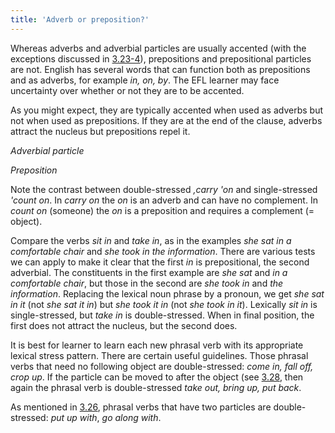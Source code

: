 ```yaml
---
title: 'Adverb or preposition?'
---
```


<script>
  import Audio from '$lib/Audio.svelte'
  import AudioWrapper from '$lib/AudioWrapper.svelte'
  import Naudio from '$lib/Naudio.svelte'
</script>

Whereas adverbs and adverbial particles are usually accented (with the exceptions discussed in [3.23-4](3.23)), prepositions and prepositional particles are not. English has several words that can function both as prepositions and as adverbs, for example _in, on, by_. The EFL learner may face uncertainty over whether or not they are to be accented.

As you might expect, they are typically accented when used as adverbs but not when used as prepositions. If they are at the end of the clause, adverbs attract the nucleus but prepositions repel it.

_Adverbial particle_

<Naudio
  sentence="A *workman was walking 'by. <br>
  They in*tend to carry 'on. <br>
  The *children were running a'bout. <br>
  *Granny felt rather left 'out. <br>
  The *plane was about to take 'off."
  nuclei="{['by', 'on', 'bout', 'out', 'off']}" 
/>

_Preposition_

<Naudio
  sentence="I *haven't got enough light to 'see by <br>
  He's someone I can *always 'count on. <br>
  *What are you 'talking about? <br>
  'This matter | *needs to be 'dealt with"
  nuclei="{['see', 'count', 'talk', 'dealt']}" 
/>
Note the contrast between double-stressed _,carry 'on_ and single-stressed _'count on_. In _carry on_ the _on_ is an adverb and can have no complement. In _count on_ (someone) the _on_ is a preposition and requires a complement (= object).

Compare the verbs _sit in_ and _take in_, as in the examples _she sat in a comfortable chair_ and _she took in the information_. There are various tests we can apply to make it clear that the first _in_ is prepositional, the second adverbial. The constituents in the first example are _she sat_ and _in a comfortable chair_, but those in the second are _she took in_ and _the information_. Replacing the lexical noun phrase by a pronoun, we get _she sat in it_ (not _she sat it in_) but _she took it in_ (not _she took in it_). Lexically _sit in_ is single-stressed, but _take in_ is double-stressed. When in final position, the first does not attract the nucleus, but the second does.

<Naudio
  sentence="*What did she 'sit in? <br>
  *How much did she take 'in?"
  nuclei="{['sit', 'in']}" 
/>
It is best for learner to learn each new phrasal verb with its appropriate lexical stress pattern. There are certain useful guidelines. Those phrasal verbs that need no following object are double-stressed: _come in, fall off, crop up_. If the particle can be moved to after the object (see [3.28](3.28), then again the phrasal verb is double-stressed _take out, bring up, put back_.

As mentioned in [3.26](3.26), phrasal verbs that have two particles are double-stressed: _put up with_, _go along with_.
